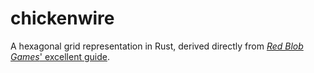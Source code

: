 # chickenwire
A hexagonal grid representation in Rust, derived directly from [_Red Blob Games_' excellent guide](https://www.redblobgames.com/grids/hexagons/#basics).

